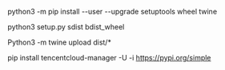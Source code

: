 python3 -m pip install --user --upgrade setuptools wheel twine

python3 setup.py sdist bdist_wheel

Python3 -m twine upload dist/*

pip install tencentcloud-manager -U -i https://pypi.org/simple